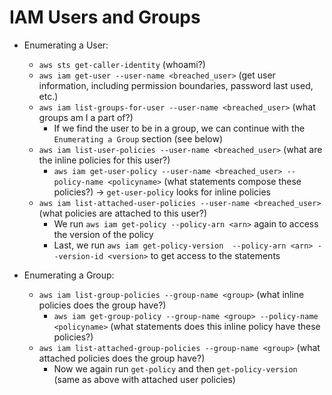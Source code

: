 # IAM Users and Groups

* Enumerating a User:
    - `aws sts get-caller-identity` (whoami?)
    - `aws iam get-user --user-name <breached_user>` (get user information, including permission boundaries, password last used, etc.)
    - `aws iam list-groups-for-user --user-name <breached_user>` (what groups am I a part of?)
        - If we find the user to be in a group, we can continue with the `Enumerating a Group` section (see below)
    - `aws iam list-user-policies --user-name <breached_user>` (what are the inline policies for this user?)
        - `aws iam get-user-policy --user-name <breached_user> --policy-name <policyname>` (what statements compose these policies?) -> `get-user-policy` looks for inline policies 
    - `aws iam list-attached-user-policies --user-name <breached_user>` (what policies are attached to this user?)
        - We run `aws iam get-policy --policy-arn <arn>` again to access the version of the policy
        - Last, we run `aws iam get-policy-version  --policy-arn <arn> --version-id <version>` to get access to the statements

* Enumerating a Group:
    - `aws iam list-group-policies --group-name <group>` (what inline policies does the group have?)
        - `aws iam get-group-policy --group-name <group> --policy-name <policyname>` (what statements does this inline policy have these policies?)
    - `aws iam list-attached-group-policies --group-name <group>` (what attached policies does the group have?)
        - Now we again run `get-policy` and then `get-policy-version` (same as above with attached user policies)
